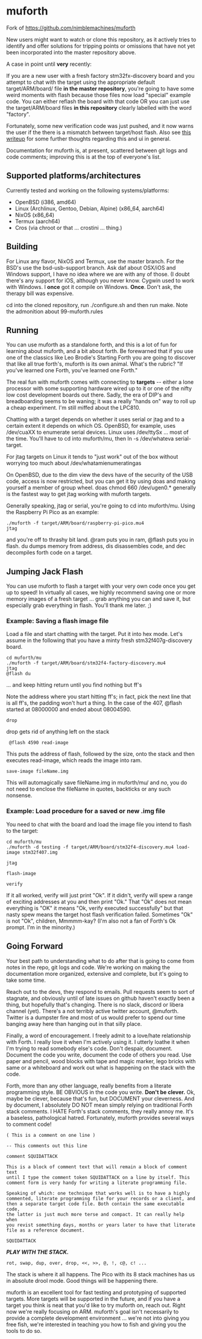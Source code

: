 # muforth

Fork of https://github.com/nimblemachines/muforth

New users might want to watch or clone this repository, as it actively tries
to identify and offer solutions for tripping points or omissions that
have not yet been incorporated into the master repository above.

A case in point until **very** recently:

If you are a new user with a fresh factory stm32fx-discovery board and
you attempt to chat with the target using the appropriate default
target/ARM/board/ file **in the master repository**, you're going to have
some weird moments with flash because those files now load "special" example
code.  You can either reflash the board with that code OR you can just
use the target/ARM/board files **in this repository** clearly labelled with 
the word "factory".

Fortunately, some new verification code was just pushed, and it now warns the
user if the there is a mismatch between target/host flash. Also see [this writeup](https://github.com/anarchitech/muforth/blob/master/mu/target/ARM/beta-testing/testing-flash-verification-code.md)
for some further thoughts regarding this and ui in general.

Documentation for muforth is, at present, scattered between git logs and
code comments; improving this is at the top of everyone's list. 


## Supported platforms/architectures

Currently tested and working on the following systems/platforms:

* OpenBSD (i386, amd64)
* Linux (Archlinux, Gentoo, Debian, Alpine) (x86_64, aarch64)
* NixOS (x86_64)
* Termux (aarch64)
* Cros (via chroot or that ... crostini ... thing.)


## Building

For Linux any flavor, NixOS and Termux, use the master branch.  For the BSD's use
the bsd-usb-support branch.  Ask daf about OSX/iOS and Windows support, I
have no idea where we are with any of those. (I doubt there's any
support for iOS, although you never know. Cygwin used to work with
Windows. I **once** got it compile on Windows. **Once**. Don't ask,
the therapy bill was expensive.  

cd into the cloned repository, run ./configure.sh and then run make.
Note the admonition about 99-muforth.rules

## Running

You can use muforth as a standalone forth, and this is a lot of fun for
learning about muforth, and a bit about forth.  Be forewarned that if
you use one of the classics like Leo Brodie's Starting Forth you are
going to discover that like all true forth's, muforth is its own animal.
What's the rubric? "If you've learned one Forth, you've learned one
Forth."

The real fun with muforth comes with connecting to **targets** -- either a
lone processor with some supporting hardware wired up to it or one of
the nifty low cost development boards out there. Sadly, the era of DIP's
and breadboarding seems to be waning; it was a really "hands on" way to
roll up a cheap experiment.  I'm still miffed about the LPC810.

Chatting with a target depends on whether it uses serial or jtag and to
a certain extent it depends on which OS.  OpenBSD, for example, uses
/dev/cuaXX to enumerate serial devices. Linux uses /dev/ttySx ... most
of the time.  You'll have to cd into muforth/mu, then ln -s /dev/whateva
serial-target.

For jtag targets on Linux it tends to "just work" out of the box without
worrying too much about /dev/whatamienumeratingas

On OpenBSD, due to the dim view the devs have of the security of the USB
code, access is now restricted, but you can get it by using doas and
making yourself a member of group wheel. doas chmod 660 /dev/ugen0.*
generally is the fastest way to get jtag working with muforth targets.

Generally speaking, jtag or serial, you're going to cd into muforth/mu.
Using the Raspberry Pi Pico as an example:

``` 
./muforth -f target/ARM/board/raspberry-pi-pico.mu4 
jtag 
```

and you're off to thrashy bit land.  @ram puts you in ram, @flash puts
you in flash. du dumps memory from address, dis disassembles code, and
dec decompiles forth code on a target.

## Jumping Jack Flash

You can use muforth to flash a target with your very own code once you
get up to speed!  In virtually all cases, we highly recommend saving one
or more memory images of a fresh target ... grab anything you can and
save it, but especially grab everything in flash.  You'll thank me
later. ;)

### Example: Saving a flash image file

Load a file and start chatting with the target. Put it into hex mode.
Let's assume in the following that you have a minty fresh
stm32f407g-discovery board.

```
cd muforth/mu
./muforth -f target/ARM/board/stm32f4-factory-discovery.mu4
jtag
@flash du 
```
   ... and keep hitting return until you find nothing but ff's

 Note the address where you start hitting ff's; in fact, pick the next
 line that is all ff's, the padding won't hurt a thing.  In the case
 of the 407, @flash started at 08000000 and ended about 08004590.


```
drop
```  
drop gets rid of anything left on the stack

```
 @flash 4590 read-image
```
This puts the address of flash, followed by the size, onto the stack and
then executes read-image, which reads the image into ram.

```
save-image fileName.img
```  
This will automagically save fileName.img in muforth/mu/ and *no*,
you do not need to enclose the fileName in quotes, backticks or any 
such nonsense. 
 
### Example: Load procedure for a saved or new .img file

You need to chat with the board and load the image file you intend to
flash to the target:

```
cd muforth/mu
./muforth -d testing -f target/ARM/board/stm32f4-discovery.mu4 load-image stm32f407.img

jtag

flash-image

verify
```

If it all worked, verify will just print "Ok". If it didn't, verify
will spew a range of exciting addresses at you and then print "Ok." That
"Ok" does not mean everything is "OK" it means "Ok, verify executed successfully"
but that nasty spew means the target host flash verification failed.
Sometimes "Ok" is not "Ok", children, Mmmmm-kay? (I'm also not a fan of Forth's
Ok prompt. I'm in the minority.)

## Going Forward

Your best path to understanding what to do after that is going to come
from notes in the repo, git logs and code.  We're working on making the
documentation more organized, extensive and complete, but it's going to
take some time. 

Reach out to the devs, they respond to emails. Pull requests seem to
sort of stagnate, and obviously until of late issues on github haven't
exactly been a thing, but hopefully that's changing.  There is no slack,
discord or libera channel (yet).  There's a not terribly active twitter
account, @muforth.  Twitter is a dumpster fire and most of us would
prefer to spend our time banging away here than hanging out in that
silly place.

Finally, a word of encouragement.  I freely admit to a love/hate
relationship with Forth. I really love it when I'm actively using it. I
utterly loathe it when I'm trying to read somebody else's code. Don't
despair, document. Document the code you write, document the code of
others you read. Use paper and pencil, wood blocks with tape and magic
marker, lego bricks with same or a whiteboard and work out what is
happening on the stack with the code. 

Forth, more than any other language, really benefits from a literate
programming style. BE OBVIOUS in the code you write. **Don't be clever.**
Ok, maybe be clever, because that's fun, but DOCUMENT your cleverness.
And by document, I absolutely DO NOT mean simply relying on traditional 
Forth stack comments.  I HATE Forth's stack comments, they really annoy
me. It's a baseless, pathological hatred. Fortunately, muforth provides
several ways to comment code!

```
( This is a comment on one line )

-- This comments out this line

comment SQUIDATTACK

This is a block of comment text that will remain a block of comment text
until I type the comment token SQUIDATTACK on a line by itself. This
comment form is very handy for writing a literate programming file.

Speaking of which: one technique that works well is to have a highly
commented, literate programming file for your records or a client, and
then a separate target code file. Both contain the same executable code,
the latter is just much more terse and compact. It can really help when
you revist something days, months or years later to have that literate
file as a reference document. 

SQUIDATTACK
```

***PLAY WITH THE STACK.***

```
rot, swap, dup, over, drop, <<, >>, @, !, c@, c! ...
``` 

The stack is where it all happens.  The Pico with its 8 stack machines
has us in absolute drool mode.  Good things will be happening there.

muforth is an excellent tool for fast testing and prototyping of
supported targets.  More targets will be supported in the future, and if
you have a target you think is neat that you'd like to try muforth on,
reach out.  Right now we're really focusing on ARM. muforth's goal isn't 
necessarily to provide a complete development environment ... we're not
into giving you free fish, we're interested in teaching you how to fish
and giving you the tools to do so. 
